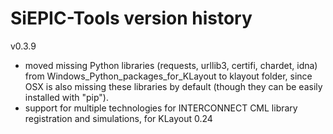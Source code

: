 # SiEPIC-Tools version history

v0.3.9
* moved missing Python libraries (requests, urllib3, certifi, chardet, idna) from Windows_Python_packages_for_KLayout to klayout folder, since OSX is also missing these libraries by default (though they can be easily installed with "pip").
* support for multiple technologies for INTERCONNECT CML library registration and simulations, for KLayout 0.24

